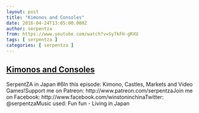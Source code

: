 ```yaml
---
layout: post
title: "Kimonos and Consoles"
date: 2016-04-24T13:05:00.000Z
author: serpentza
from: https://www.youtube.com/watch?v=Sy7kFH-gRXU
tags: [ serpentza ]
categories: [ serpentza ]
---
```

<!--1461503100000-->
[Kimonos and Consoles](https://www.youtube.com/watch?v=Sy7kFH-gRXU)
------

<div>
SerpentZA in Japan #6In this episode: Kimono, Castles, Markets and Video Games!Support me on Patreon: http://www.patreon.com/serpentzaJoin me on Facebook: http://www.facebook.com/winstoninchinaTwitter: @serpentzaMusic used: Fun fun - Living in Japan
</div>
